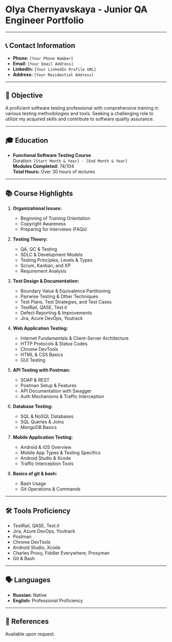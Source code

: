 # Olya Chernyavskaya - Junior QA Engineer Portfolio

---

## 📞 Contact Information
- **Phone:** `[Your Phone Number]`
- **Email:** `[Your Email Address]`
- **LinkedIn:** `[Your LinkedIn Profile URL]`
- **Address:** `[Your Residential Address]`

---

## 🎯 Objective
A proficient software testing professional with comprehensive training in various testing methodologies and tools. Seeking a challenging role to utilize my acquired skills and contribute to software quality assurance.

---

## 🎓 Education
- **Functional Software Testing Course**  
  Duration: `[Start Month & Year] - [End Month & Year]`  
  **Modules Completed:** 74/104  
  **Total Hours:** Over 30 hours of lectures

---

## 📚 Course Highlights

1. **Organizational Issues:**  
   - Beginning of Training Orientation
   - Copyright Awareness
   - Preparing for Interviews (FAQs)

2. **Testing Theory:**  
   - QA, QC & Testing
   - SDLC & Development Models
   - Testing Principles, Levels & Types
   - Scrum, Kanban, and XP
   - Requirement Analysis

3. **Test Design & Documentation:**  
   - Boundary Value & Equivalence Partitioning
   - Pairwise Testing & Other Techniques
   - Test Plans, Test Strategies, and Test Cases
   - TestRail, QASE, Test.it
   - Defect Reporting & Improvements
   - Jira, Azure DevOps, Youtrack

4. **Web Application Testing:**  
   - Internet Fundamentals & Client-Server Architecture
   - HTTP Protocols & Status Codes
   - Chrome DevTools
   - HTML & CSS Basics
   - GUI Testing

5. **API Testing with Postman:**  
   - SOAP & REST
   - Postman Setup & Features
   - API Documentation with Swagger
   - Auth Mechanisms & Traffic Interception

6. **Database Testing:**  
   - SQL & NoSQL Databases
   - SQL Queries & Joins
   - MongoDB Basics

7. **Mobile Application Testing:**  
   - Android & iOS Overview
   - Mobile App Types & Testing Specifics
   - Android Studio & Xcode
   - Traffic Interception Tools

8. **Basics of git & bash:**  
   - Bash Usage
   - Git Operations & Commands

---

## 🛠 Tools Proficiency
- TestRail, QASE, Test.it
- Jira, Azure DevOps, Youtrack
- Postman
- Chrome DevTools
- Android Studio, Xcode
- Charles Proxy, Fiddler Everywhere, Proxyman
- Git & Bash

---

## 🗣 Languages
- **Russian:** Native
- **English:** Professional Proficiency

---

## 🔗 References
Available upon request.
